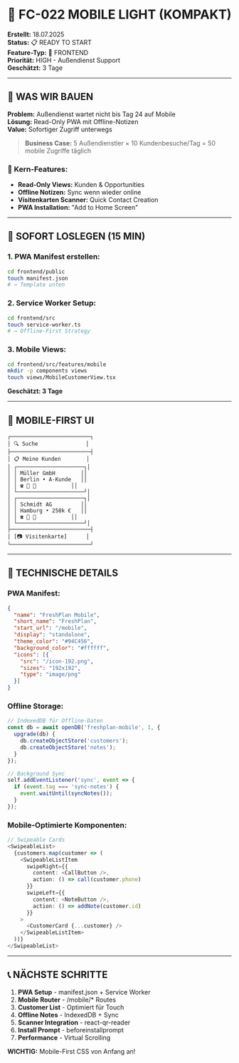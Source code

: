 # 📱 FC-022 MOBILE LIGHT (KOMPAKT)

**Erstellt:** 18.07.2025  
**Status:** 📋 READY TO START  
**Feature-Typ:** 🎨 FRONTEND  
**Priorität:** HIGH - Außendienst Support  
**Geschätzt:** 3 Tage  

---

## 🧠 WAS WIR BAUEN

**Problem:** Außendienst wartet nicht bis Tag 24 auf Mobile  
**Lösung:** Read-Only PWA mit Offline-Notizen  
**Value:** Sofortiger Zugriff unterwegs  

> **Business Case:** 5 Außendienstler × 10 Kundenbesuche/Tag = 50 mobile Zugriffe täglich

### 🎯 Kern-Features:
- **Read-Only Views:** Kunden & Opportunities
- **Offline Notizen:** Sync wenn wieder online
- **Visitenkarten Scanner:** Quick Contact Creation
- **PWA Installation:** "Add to Home Screen"

---

## 🚀 SOFORT LOSLEGEN (15 MIN)

### 1. **PWA Manifest erstellen:**
```bash
cd frontend/public
touch manifest.json
# → Template unten
```

### 2. **Service Worker Setup:**
```bash
cd frontend/src
touch service-worker.ts
# → Offline-First Strategy
```

### 3. **Mobile Views:**
```bash
cd frontend/src/features/mobile
mkdir -p components views
touch views/MobileCustomerView.tsx
```

**Geschätzt: 3 Tage**

---

## 📱 MOBILE-FIRST UI

```
┌─────────────────────────┐
│ 🔍 Suche               │
├─────────────────────────┤
│ 📋 Meine Kunden        │
│ ┌─────────────────────┐│
│ │ Müller GmbH        ││
│ │ Berlin • A-Kunde   ││
│ │ ☎️ 📧 📝           ││
│ └─────────────────────┘│
│ ┌─────────────────────┐│
│ │ Schmidt AG         ││
│ │ Hamburg • 250k €   ││
│ │ ☎️ 📧 📝           ││
│ └─────────────────────┘│
├─────────────────────────┤
│ [📷 Visitenkarte]      │
└─────────────────────────┘
```

---

## 🔧 TECHNISCHE DETAILS

### PWA Manifest:
```json
{
  "name": "FreshPlan Mobile",
  "short_name": "FreshPlan",
  "start_url": "/mobile",
  "display": "standalone",
  "theme_color": "#94C456",
  "background_color": "#ffffff",
  "icons": [{
    "src": "/icon-192.png",
    "sizes": "192x192",
    "type": "image/png"
  }]
}
```

### Offline Storage:
```typescript
// IndexedDB für Offline-Daten
const db = await openDB('freshplan-mobile', 1, {
  upgrade(db) {
    db.createObjectStore('customers');
    db.createObjectStore('notes');
  }
});

// Background Sync
self.addEventListener('sync', event => {
  if (event.tag === 'sync-notes') {
    event.waitUntil(syncNotes());
  }
});
```

### Mobile-Optimierte Komponenten:
```typescript
// Swipeable Cards
<SwipeableList>
  {customers.map(customer => (
    <SwipeableListItem
      swipeRight={{
        content: <CallButton />,
        action: () => call(customer.phone)
      }}
      swipeLeft={{
        content: <NoteButton />,
        action: () => addNote(customer.id)
      }}
    >
      <CustomerCard {...customer} />
    </SwipeableListItem>
  ))}
</SwipeableList>
```

---

## 📞 NÄCHSTE SCHRITTE

1. **PWA Setup** - manifest.json + Service Worker
2. **Mobile Router** - /mobile/* Routes  
3. **Customer List** - Optimiert für Touch
4. **Offline Notes** - IndexedDB + Sync
5. **Scanner Integration** - react-qr-reader
6. **Install Prompt** - beforeinstallprompt
7. **Performance** - Virtual Scrolling

**WICHTIG:** Mobile-First CSS von Anfang an!